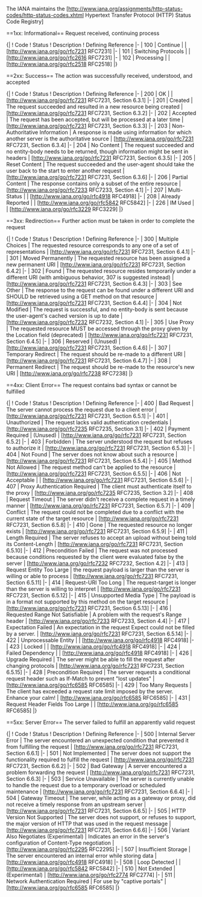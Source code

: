 
The IANA maintains the [http://www.iana.org/assignments/http-status-codes/http-status-codes.xhtml Hypertext Transfer Protocol (HTTP) Status Code Registry]



==1xx: Informational==
Request received, continuing process

{|
! Code
! Status
! Description
! Defining Reference
|-
| 100
| Continue
| 
| [http://www.iana.org/go/rfc7231 RFC7231]
|-
| 101
| Switching Protocols
| 
| [http://www.iana.org/go/rfc2616 RFC7231]
|-
| 102
| Processing
| 
| [http://www.iana.org/go/rfc2518 RFC2518]
|}

==2xx: Success==
The action was successfully received, understood, and accepted

{|
! Code
! Status
! Description
! Defining Reference
|-
| 200
| OK
| 
| [http://www.iana.org/go/rfc7231 RFC7231, Section 6.3.1]
|-
| 201
| Created
| The request succeeded and resulted in a new resource being created
| [http://www.iana.org/go/rfc7231 RFC7231, Section 6.3.2]
|-
| 202
| Accepted
| The request has been accepted, but will be processed at a later time
| [http://www.iana.org/go/rfc7231 RFC7231, Section 6.3.3]
|-
| 203
| Non-Authoritative Information
| A response is made using information for which another server is the authoritative source
| [http://www.iana.org/go/rfc7231 RFC7231, Section 6.3.4]
|-
| 204
| No Content
| The request succeeded and no entity-body needs to be returned, though information might be sent in headers
| [http://www.iana.org/go/rfc7231 RFC7231, Section 6.3.5]
|-
| 205
| Reset Content
| The request succeeded and the user-agent should take the user back to the start to enter another request
| [http://www.iana.org/go/rfc7231 RFC7231, Section 6.3.6]
|-
| 206
| Partial Content
| The response contains only a subset of the entire resource
| [http://www.iana.org/go/rfc7233 RFC7233, Section 4.1]
|-
| 207
| Multi-Status
| 
| [http://www.iana.org/go/rfc4918 RFC4918]
|-
| 208
| Already Reported
| 
| [http://www.iana.org/go/rfc5842 RFC5842]
|-
| 226
| IM Used
| 
| [http://www.iana.org/go/rfc3229 RFC3229]
|}

==3xx: Redirection==
Further action must be taken in order to complete the request

{|
! Code
! Status
! Description
! Defining Reference
|-
| 300
| Multiple Choices
| The requested resource corresponds to any one of a set of representations
| [http://www.iana.org/go/rfc7231 RFC7231, Section 6.4.1]
|-
| 301
| Moved Permanently
| The requested resource has been assigned a new permanent URI
| [http://www.iana.org/go/rfc7231 RFC7231, Section 6.4.2]
|-
| 302
| Found
| The requested resource resides temporarily under a different URI (with ambiguous behavior, 307 is suggested instead)
| [http://www.iana.org/go/rfc7231 RFC7231, Section 6.4.3]
|-
| 303
| See Other
| The response to the request can be found under a different URI and SHOULD be retrieved using a GET method on that resource
| [http://www.iana.org/go/rfc7231 RFC7231, Section 6.4.4]
|-
| 304
| Not Modified
| The request is successful, and no entity-body is sent because the user-agent's cached version is up to date
| [http://www.iana.org/go/rfc7232 RFC7232, Section 4.1]
|-
| 305
| Use Proxy
| The requested resource MUST be accessed through the proxy given by the Location field (deprecated)
| [http://www.iana.org/go/rfc7231 RFC7231, Section 6.4.5]
|-
| 306
| Reserved
| (Unused)
| [http://www.iana.org/go/rfc7231 RFC7231, Section 6.4.6]
|-
| 307
| Temporary Redirect
| The request should be re-made to a different URI
| [http://www.iana.org/go/rfc7231 RFC7231, Section 6.4.7]
|-
| 308
| Permanent Redirect
| The request should be re-made to the resource's new URI
| [http://www.iana.org/go/rfc7238 RFC7238]
|}

==4xx: Client Error==
The request contains bad syntax or cannot be fulfilled

{|
! Code
! Status
! Description
! Defining Reference
|-
| 400
| Bad Request
| The server cannot process the request due to a client error
| [http://www.iana.org/go/rfc7231 RFC7231, Section 6.5.1]
|-
| 401
| Unauthorized
| The request lacks valid authentication credentials
| [http://www.iana.org/go/rfc7235 RFC7235, Section 3.1]
|-
| 402
| Payment Required
| (Unused)
| [http://www.iana.org/go/rfc7231 RFC7231, Section 6.5.2]
|-
| 403
| Forbidden
| The server understood the request but refuses to authorize it
| [http://www.iana.org/go/rfc7231 RFC7231, Section 6.5.3]
|-
| 404
| Not Found
| The server does not know about such a resource
| [http://www.iana.org/go/rfc7231 RFC7231, Section 6.5.4]
|-
| 405
| Method Not Allowed
| The request method can't be applied to the resource
| [http://www.iana.org/go/rfc7231 RFC7231, Section 6.5.5]
|-
| 406
| Not Acceptable
| 
| [http://www.iana.org/go/rfc7231 RFC7231, Section 6.5.6]
|-
| 407
| Proxy Authentication Required
| The client must authenticate itself to the proxy
| [http://www.iana.org/go/rfc7235 RFC7235, Section 3.2]
|-
| 408
| Request Timeout
| The server didn't receive a complete request in a timely manner
| [http://www.iana.org/go/rfc7231 RFC7231, Section 6.5.7]
|-
| 409
| Conflict
| The request could not be completed due to a conflict with the current state of the target resource
| [http://www.iana.org/go/rfc7231 RFC7231, Section 6.5.8]
|-
| 410
| Gone
| The requested resource no longer exists
| [http://www.iana.org/go/rfc7231 RFC7231, Section 6.5.9]
|-
| 411
| Length Required
| The server refuses to accept an upload without being told its Content-Length
| [http://www.iana.org/go/rfc7231 RFC7231, Section 6.5.10]
|-
| 412
| Precondition Failed
| The request was not processed because conditions requested by the client were evaluated false by the server
| [http://www.iana.org/go/rfc7232 RFC7232, Section 4.2]
|-
| 413
| Request Entity Too Large
| the request payload is larger than the server is willing or able to process
| [http://www.iana.org/go/rfc7231 RFC7231, Section 6.5.11]
|-
| 414
| Request-URI Too Long
| The request-target is longer than the server is willing to interpret
| [http://www.iana.org/go/rfc7231 RFC7231, Section 6.5.12]
|-
| 415
| Unsupported Media Type
| The payload is in a format not supported by this method on the target resource
| [http://www.iana.org/go/rfc7231 RFC7231, Section 6.5.13]
|-
| 416
| Requested Range Not Satisfiable
| A problem with the request's Range header
| [http://www.iana.org/go/rfc7233 RFC7233, Section 4.4]
|-
| 417
| Expectation Failed
| An expectation in the request Expect could not be filled by a server.
| [http://www.iana.org/go/rfc7231 RFC7231, Section 6.5.14]
|-
| 422
| Unprocessable Entity
| 
| [http://www.iana.org/go/rfc4918 RFC4918]
|-
| 423
| Locked
| 
| [http://www.iana.org/go/rfc4918 RFC4918]
|-
| 424
| Failed Dependency
| 
| [http://www.iana.org/go/rfc4918 RFC4918]
|-
| 426
| Upgrade Required
| The server might be able to fill the request after changing protocols
| [http://www.iana.org/go/rfc7231 RFC7231, Section 6.5.15]
|-
| 428
| Precondition Required
| The server requests a conditional request header such as If-Match to prevent "lost updates"
| [http://www.iana.org/go/rfc6585 RFC6585]
|-
| 429
| Too Many Requests
| The client has exceeded a request rate limit imposed by the server. Enhance your calm!
| [http://www.iana.org/go/rfc6585 RFC6585]
|-
| 431
| Request Header Fields Too Large
| 
| [http://www.iana.org/go/rfc6585 RFC6585]
|}

==5xx: Server Error==
The server failed to fulfill an apparently valid request

{|
! Code
! Status
! Description
! Defining Reference
|-
| 500
| Internal Server Error
| The server encountered an unexpected condition that prevented it from fulfilling the request
| [http://www.iana.org/go/rfc7231 RFC7231, Section 6.6.1]
|-
| 501
| Not Implemented
| The server does not support the functionality required to fulfill the request
| [http://www.iana.org/go/rfc7231 RFC7231, Section 6.6.2]
|-
| 502
| Bad Gateway
| A server encountered a problem forwarding the request
| [http://www.iana.org/go/rfc7231 RFC7231, Section 6.6.3]
|-
| 503
| Service Unavailable
| The server is currently unable to handle the request due to a temporary overload or scheduled maintenance
| [http://www.iana.org/go/rfc7231 RFC7231, Section 6.6.4]
|-
| 504
| Gateway Timeout
| The server, while acting as a gateway or proxy, did not receive a timely response from an upstream server
| [http://www.iana.org/go/rfc7231 RFC7231, Section 6.6.5]
|-
| 505
| HTTP Version Not Supported
| The server does not support, or refuses to support, the major version of HTTP that was used in the request message
| [http://www.iana.org/go/rfc7231 RFC7231, Section 6.6.6]
|-
| 506
| Variant Also Negotiates (Experimental)
| Indicates an error in the server's configuration of Content-Type negotiation
| [http://www.iana.org/go/rfc2295 RFC2295]
|-
| 507
| Insufficient Storage
| The server encountered an internal error while storing data
| [http://www.iana.org/go/rfc4918 RFC4918]
|-
| 508
| Loop Detected
| 
| [http://www.iana.org/go/rfc5842 RFC5842]
|-
| 510
| Not Extended
| (Experimental)
| [http://www.iana.org/go/rfc2774 RFC2774]
|-
| 511
| Network Authentication Required
| For use by "captive portals"
| [http://www.iana.org/go/rfc6585 RFC6585]
|}